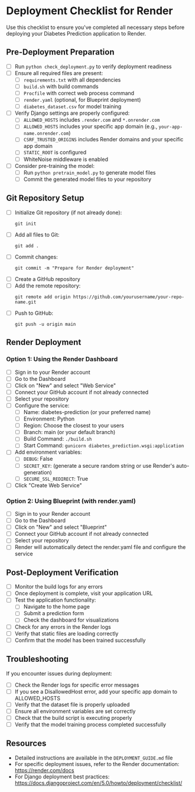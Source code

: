 # Deployment Checklist for Render

Use this checklist to ensure you've completed all necessary steps before deploying your Diabetes Prediction application to Render.

## Pre-Deployment Preparation

- [ ] Run `python check_deployment.py` to verify deployment readiness
- [ ] Ensure all required files are present:
  - [ ] `requirements.txt` with all dependencies
  - [ ] `build.sh` with build commands
  - [ ] `Procfile` with correct web process command
  - [ ] `render.yaml` (optional, for Blueprint deployment)
  - [ ] `diabetes_dataset.csv` for model training
- [ ] Verify Django settings are properly configured:
  - [ ] `ALLOWED_HOSTS` includes `.render.com` and `*.onrender.com`
  - [ ] `ALLOWED_HOSTS` includes your specific app domain (e.g., `your-app-name.onrender.com`)
  - [ ] `CSRF_TRUSTED_ORIGINS` includes Render domains and your specific app domain
  - [ ] `STATIC_ROOT` is configured
  - [ ] WhiteNoise middleware is enabled
- [ ] Consider pre-training the model:
  - [ ] Run `python pretrain_model.py` to generate model files
  - [ ] Commit the generated model files to your repository

## Git Repository Setup

- [ ] Initialize Git repository (if not already done):
  ```
  git init
  ```
- [ ] Add all files to Git:
  ```
  git add .
  ```
- [ ] Commit changes:
  ```
  git commit -m "Prepare for Render deployment"
  ```
- [ ] Create a GitHub repository
- [ ] Add the remote repository:
  ```
  git remote add origin https://github.com/yourusername/your-repo-name.git
  ```
- [ ] Push to GitHub:
  ```
  git push -u origin main
  ```

## Render Deployment

### Option 1: Using the Render Dashboard

- [ ] Sign in to your Render account
- [ ] Go to the Dashboard
- [ ] Click on "New" and select "Web Service"
- [ ] Connect your GitHub account if not already connected
- [ ] Select your repository
- [ ] Configure the service:
  - [ ] Name: diabetes-prediction (or your preferred name)
  - [ ] Environment: Python
  - [ ] Region: Choose the closest to your users
  - [ ] Branch: main (or your default branch)
  - [ ] Build Command: `./build.sh`
  - [ ] Start Command: `gunicorn diabetes_prediction.wsgi:application`
- [ ] Add environment variables:
  - [ ] `DEBUG`: False
  - [ ] `SECRET_KEY`: (generate a secure random string or use Render's auto-generation)
  - [ ] `SECURE_SSL_REDIRECT`: True
- [ ] Click "Create Web Service"

### Option 2: Using Blueprint (with render.yaml)

- [ ] Sign in to your Render account
- [ ] Go to the Dashboard
- [ ] Click on "New" and select "Blueprint"
- [ ] Connect your GitHub account if not already connected
- [ ] Select your repository
- [ ] Render will automatically detect the render.yaml file and configure the service

## Post-Deployment Verification

- [ ] Monitor the build logs for any errors
- [ ] Once deployment is complete, visit your application URL
- [ ] Test the application functionality:
  - [ ] Navigate to the home page
  - [ ] Submit a prediction form
  - [ ] Check the dashboard for visualizations
- [ ] Check for any errors in the Render logs
- [ ] Verify that static files are loading correctly
- [ ] Confirm that the model has been trained successfully

## Troubleshooting

If you encounter issues during deployment:

- [ ] Check the Render logs for specific error messages
- [ ] If you see a DisallowedHost error, add your specific app domain to ALLOWED_HOSTS
- [ ] Verify that the dataset file is properly uploaded
- [ ] Ensure all environment variables are set correctly
- [ ] Check that the build script is executing properly
- [ ] Verify that the model training process completed successfully

## Resources

- Detailed instructions are available in the `DEPLOYMENT_GUIDE.md` file
- For specific deployment issues, refer to the Render documentation: https://render.com/docs
- For Django deployment best practices: https://docs.djangoproject.com/en/5.0/howto/deployment/checklist/ 